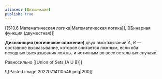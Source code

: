 ```yaml
---
aliases: [Дизъюнкция]
publish: true
---
```


[[510.6 Математическая логика|Математическая логика]], [[Бинарная функция (двуместная)]]

**Дизъюнкция (логическое сложение)** двух высказываний $A$, $B$ — составное высказывание, которое считается ложным, если оба исходных высказывания ложны, и истинным во всех остальных случаях.

Равносильно [[Union of Sets (A U B)]]

![[Pasted image 20220714110546.png|200]]